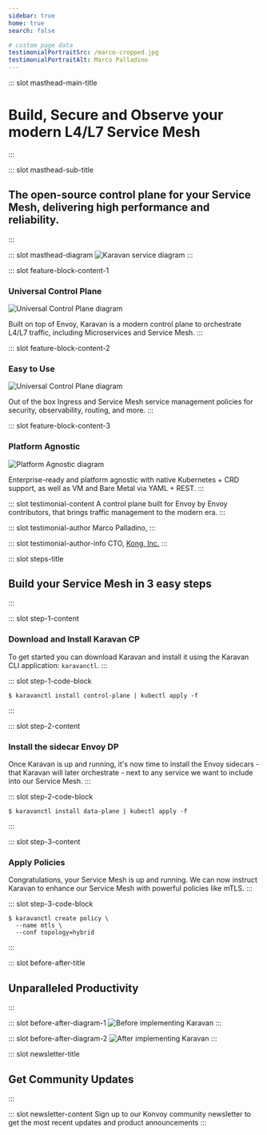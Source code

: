 ```yaml
---
sidebar: true
home: true
search: false

# custom page data
testimonialPortraitSrc: /marco-cropped.jpg
testimonialPortraitAlt: Marco Palladino
---
```


<!-- page masthead -->

::: slot masthead-main-title
# Build, Secure and Observe your modern L4/L7 Service Mesh
:::

::: slot masthead-sub-title
## The open-source control plane for your Service Mesh, delivering high performance and reliability.
:::

::: slot masthead-diagram
<img src="/diagrams/main-diagram.png" srcset="/diagrams/main-diagram@2x.png 2x" alt="Karavan service diagram">
:::

<!-- feature blocks -->

::: slot feature-block-content-1
### Universal Control Plane
<img src="/diagrams/diagram-universal-cp.jpg" srcset="/diagrams/diagram-universal-cp@2x.jpg 2x" alt="Universal Control Plane diagram">

Built on top of Envoy, Karavan is a modern control plane to orchestrate L4/L7 traffic, including Microservices and Service Mesh.
:::

::: slot feature-block-content-2
### Easy to Use
<img src="/diagrams/diagram-powerful-policies.jpg" srcset="/diagrams/diagram-powerful-policies@2x.jpg 2x" alt="Universal Control Plane diagram">

Out of the box Ingress and Service Mesh service management policies for security, observability, routing, and more.
:::

::: slot feature-block-content-3
### Platform Agnostic
<img src="/diagrams/diagram-platform-agnostic.jpg" srcset="/diagrams/diagram-platform-agnostic@2x.jpg 2x" alt="Platform Agnostic diagram">

Enterprise-ready and platform agnostic with native Kubernetes + CRD support, as well as VM and Bare Metal via YAML + REST.
:::

<!-- testimonial -->

::: slot testimonial-content
A control plane built for Envoy by Envoy contributors, that brings traffic management
to the modern era.
:::

::: slot testimonial-author
Marco Palladino,
:::

::: slot testimonial-author-info
CTO, [Kong, Inc.](https://konghq.com/)
:::

<!-- steps -->

::: slot steps-title
## Build your Service Mesh in 3 easy steps
:::

::: slot step-1-content
### Download and Install Karavan CP
To get started you can download Karavan and install it using the Karavan CLI application: `karavanctl`.
:::

::: slot step-1-code-block
```
$ karavanctl install control-plane | kubectl apply -f
```
:::

::: slot step-2-content
### Install the sidecar Envoy DP
Once Karavan is up and running, it's now time to install the Envoy sidecars - that Karavan will 
later orchestrate - next to any service we want to include into our Service Mesh.
:::

::: slot step-2-code-block
```
$ karavanctl install data-plane | kubectl apply -f
```
:::

::: slot step-3-content
### Apply Policies
Congratulations, your Service Mesh is up and running. We can now instruct Karavan to enhance our 
Service Mesh with powerful policies like mTLS.
:::

::: slot step-3-code-block
```
$ karavanctl create policy \
  --name mtls \
  --conf topology=hybrid
```
:::

<!-- before and after -->

::: slot before-after-title
## Unparalleled Productivity
:::

::: slot before-after-diagram-1
<img src="/diagrams/diagram-before.jpg" srcset="/diagrams/diagram-before@2x.jpg 2x" alt="Before implementing Karavan">
:::

::: slot before-after-diagram-2
<img src="/diagrams/diagram-after.jpg" srcset="/diagrams/diagram-after@2x.jpg 2x" alt="After implementing Karavan">
:::

<!-- newsletter -->

::: slot newsletter-title
## Get Community Updates
:::

::: slot newsletter-content
Sign up to our Konvoy community newsletter to get the most recent updates and product announcements
:::